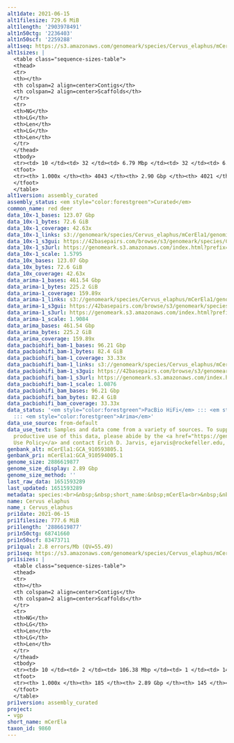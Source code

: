 ```yaml
---
alt1date: 2021-06-15
alt1filesize: 729.6 MiB
alt1length: '2903978491'
alt1n50ctg: '2236403'
alt1n50scf: '2259288'
alt1seq: https://s3.amazonaws.com/genomeark/species/Cervus_elaphus/mCerEla1/assembly_curated/mCerEla1.alt.cur.20210615.fasta.gz
alt1sizes: |
  <table class="sequence-sizes-table">
  <thead>
  <tr>
  <th></th>
  <th colspan=2 align=center>Contigs</th>
  <th colspan=2 align=center>Scaffolds</th>
  </tr>
  <tr>
  <th>NG</th>
  <th>LG</th>
  <th>Len</th>
  <th>LG</th>
  <th>Len</th>
  </tr>
  </thead>
  <tbody>
  <tr><td> 10 </td><td> 32 </td><td> 6.79 Mbp </td><td> 32 </td><td> 6.79 Mbp </td></tr><tr><td> 20 </td><td> 86 </td><td> 4.61 Mbp </td><td> 86 </td><td> 4.61 Mbp </td></tr><tr><td> 30 </td><td> 158 </td><td> 3.58 Mbp </td><td> 158 </td><td> 3.59 Mbp </td></tr><tr><td> 40 </td><td> 253 </td><td> 2.75 Mbp </td><td> 252 </td><td> 2.77 Mbp </td></tr><tr style="background-color:#cccccc;"><td> 50 </td><td> 370 </td><td> 2.24 Mbp </td><td> 368 </td><td> 2.26 Mbp </td></tr><tr><td> 60 </td><td> 517 </td><td> 1.72 Mbp </td><td> 514 </td><td> 1.75 Mbp </td></tr><tr><td> 70 </td><td> 710 </td><td> 1.31 Mbp </td><td> 705 </td><td> 1.34 Mbp </td></tr><tr><td> 80 </td><td> 975 </td><td> 0.91 Mbp </td><td> 964 </td><td> 0.92 Mbp </td></tr><tr><td> 90 </td><td> 1397 </td><td> 485.84 Kbp </td><td> 1380 </td><td> 492.94 Kbp </td></tr><tr><td> 100 </td><td> 4042 </td><td> 4.53 Kbp </td><td> 4020 </td><td> 4.53 Kbp </td></tr></tbody>
  <tfoot>
  <tr><th> 1.000x </th><th> 4043 </th><th> 2.90 Gbp </th><th> 4021 </th><th> 2.90 Gbp </th></tr>
  </tfoot>
  </table>
alt1version: assembly_curated
assembly_status: <em style="color:forestgreen">Curated</em>
common_name: red deer
data_10x-1_bases: 123.07 Gbp
data_10x-1_bytes: 72.6 GiB
data_10x-1_coverage: 42.63x
data_10x-1_links: s3://genomeark/species/Cervus_elaphus/mCerEla1/genomic_data/10x/<br>
data_10x-1_s3gui: https://42basepairs.com/browse/s3/genomeark/species/Cervus_elaphus/mCerEla1/genomic_data/10x/
data_10x-1_s3url: https://genomeark.s3.amazonaws.com/index.html?prefix=species/Cervus_elaphus/mCerEla1/genomic_data/10x/
data_10x-1_scale: 1.5795
data_10x_bases: 123.07 Gbp
data_10x_bytes: 72.6 GiB
data_10x_coverage: 42.63x
data_arima-1_bases: 461.54 Gbp
data_arima-1_bytes: 225.2 GiB
data_arima-1_coverage: 159.89x
data_arima-1_links: s3://genomeark/species/Cervus_elaphus/mCerEla1/genomic_data/arima/<br>
data_arima-1_s3gui: https://42basepairs.com/browse/s3/genomeark/species/Cervus_elaphus/mCerEla1/genomic_data/arima/
data_arima-1_s3url: https://genomeark.s3.amazonaws.com/index.html?prefix=species/Cervus_elaphus/mCerEla1/genomic_data/arima/
data_arima-1_scale: 1.9084
data_arima_bases: 461.54 Gbp
data_arima_bytes: 225.2 GiB
data_arima_coverage: 159.89x
data_pacbiohifi_bam-1_bases: 96.21 Gbp
data_pacbiohifi_bam-1_bytes: 82.4 GiB
data_pacbiohifi_bam-1_coverage: 33.33x
data_pacbiohifi_bam-1_links: s3://genomeark/species/Cervus_elaphus/mCerEla1/genomic_data/pacbio_hifi/<br>
data_pacbiohifi_bam-1_s3gui: https://42basepairs.com/browse/s3/genomeark/species/Cervus_elaphus/mCerEla1/genomic_data/pacbio_hifi/
data_pacbiohifi_bam-1_s3url: https://genomeark.s3.amazonaws.com/index.html?prefix=species/Cervus_elaphus/mCerEla1/genomic_data/pacbio_hifi/
data_pacbiohifi_bam-1_scale: 1.0876
data_pacbiohifi_bam_bases: 96.21 Gbp
data_pacbiohifi_bam_bytes: 82.4 GiB
data_pacbiohifi_bam_coverage: 33.33x
data_status: '<em style="color:forestgreen">PacBio HiFi</em> ::: <em style="color:forestgreen">10x</em>
  ::: <em style="color:forestgreen">Arima</em>'
data_use_source: from-default
data_use_text: Samples and data come from a variety of sources. To support fair and
  productive use of this data, please abide by the <a href="https://genome10k.soe.ucsc.edu/data-use-policies/">Data
  Use Policy</a> and contact Erich D. Jarvis, ejarvis@rockefeller.edu, with any questions.
genbank_alt: mCerEla1:GCA_910593805.1
genbank_pri: mCerEla1:GCA_910594005.1
genome_size: 2886619877
genome_size_display: 2.89 Gbp
genome_size_method: ''
last_raw_data: 1651593289
last_updated: 1651593289
metadata: species:<br>&nbsp;&nbsp;short_name:&nbsp;mCerEla<br>&nbsp;&nbsp;name:&nbsp;Cervus&nbsp;elaphus<br>&nbsp;&nbsp;taxon_id:&nbsp;9860<br>&nbsp;&nbsp;common_name:&nbsp;red&nbsp;deer<br>&nbsp;&nbsp;order:<br>&nbsp;&nbsp;&nbsp;&nbsp;name:&nbsp;Artiodactyla<br>&nbsp;&nbsp;family:<br>&nbsp;&nbsp;&nbsp;&nbsp;name:&nbsp;Cervidae<br>&nbsp;&nbsp;individuals:<br>&nbsp;&nbsp;&nbsp;&nbsp;-&nbsp;short_name:&nbsp;mCerEla1<br>&nbsp;&nbsp;&nbsp;&nbsp;&nbsp;&nbsp;biosample_id:&nbsp;SAMEA7523520<br>&nbsp;&nbsp;&nbsp;&nbsp;&nbsp;&nbsp;sex:&nbsp;female<br>&nbsp;&nbsp;genome_size:<br>&nbsp;&nbsp;genome_size_method:<br>&nbsp;&nbsp;project:&nbsp;[&nbsp;vgp&nbsp;]<br>
name: Cervus elaphus
name_: Cervus_elaphus
pri1date: 2021-06-15
pri1filesize: 777.6 MiB
pri1length: '2886619877'
pri1n50ctg: 68741660
pri1n50scf: 83473711
pri1qual: 2.8 errors/Mb (QV=55.49)
pri1seq: https://s3.amazonaws.com/genomeark/species/Cervus_elaphus/mCerEla1/assembly_curated/mCerEla1.pri.cur.20210615.fasta.gz
pri1sizes: |
  <table class="sequence-sizes-table">
  <thead>
  <tr>
  <th></th>
  <th colspan=2 align=center>Contigs</th>
  <th colspan=2 align=center>Scaffolds</th>
  </tr>
  <tr>
  <th>NG</th>
  <th>LG</th>
  <th>Len</th>
  <th>LG</th>
  <th>Len</th>
  </tr>
  </thead>
  <tbody>
  <tr><td> 10 </td><td> 2 </td><td> 106.38 Mbp </td><td> 1 </td><td> 140.94 Mbp </td></tr><tr><td> 20 </td><td> 5 </td><td> 89.89 Mbp </td><td> 3 </td><td> 125.77 Mbp </td></tr><tr><td> 30 </td><td> 8 </td><td> 82.66 Mbp </td><td> 6 </td><td> 103.26 Mbp </td></tr><tr><td> 40 </td><td> 12 </td><td> 72.18 Mbp </td><td> 9 </td><td> 94.14 Mbp </td></tr><tr style="background-color:#cccccc;"><td> 50 </td><td> 16 </td><td style="background-color:#88ff88;"> 68.74 Mbp </td><td> 12 </td><td style="background-color:#88ff88;"> 83.47 Mbp </td></tr><tr><td> 60 </td><td> 21 </td><td> 57.42 Mbp </td><td> 16 </td><td> 72.18 Mbp </td></tr><tr><td> 70 </td><td> 26 </td><td> 52.23 Mbp </td><td> 20 </td><td> 65.07 Mbp </td></tr><tr><td> 80 </td><td> 32 </td><td> 42.28 Mbp </td><td> 25 </td><td> 55.77 Mbp </td></tr><tr><td> 90 </td><td> 40 </td><td> 22.82 Mbp </td><td> 30 </td><td> 51.85 Mbp </td></tr><tr><td> 100 </td><td> 184 </td><td> 16.35 Kbp </td><td> 144 </td><td> 16.35 Kbp </td></tr></tbody>
  <tfoot>
  <tr><th> 1.000x </th><th> 185 </th><th> 2.89 Gbp </th><th> 145 </th><th> 2.89 Gbp </th></tr>
  </tfoot>
  </table>
pri1version: assembly_curated
project:
- vgp
short_name: mCerEla
taxon_id: 9860
---
```

